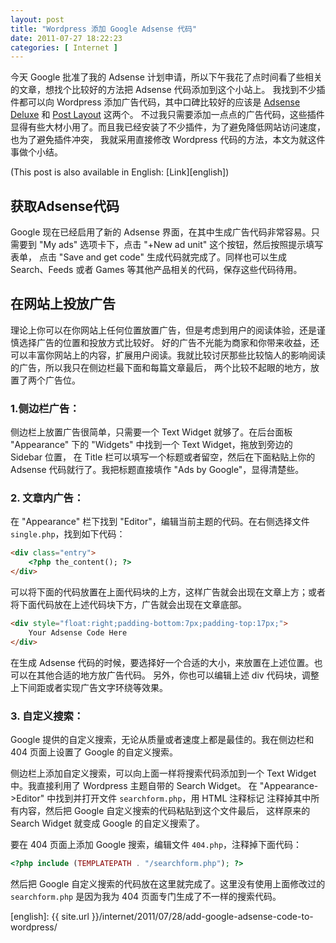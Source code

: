 ```yaml
--- 
layout: post
title: "Wordpress 添加 Google Adsense 代码"
date: 2011-07-27 18:22:23
categories: [ Internet ]
---
```


今天 Google 批准了我的 Adsense 计划申请，所以下午我花了点时间看了些相关的文章，想找个比较好的方法把 Adsense 代码添加到这个小站上。
我找到不少插件都可以向 Wordpress 添加广告代码，其中口碑比较好的应该是 [Adsense Deluxe][adsense-deluxe] 和 [Post Layout][post-layout] 这两个。
不过我只需要添加一点点的广告代码，这些插件显得有些大材小用了。而且我已经安装了不少插件，为了避免降低网站访问速度，也为了避免插件冲突，
我就采用直接修改 Wordpress 代码的方法，本文为就这件事做个小结。

<!-- more -->

(This post is also available in English: [Link][english])

## 获取Adsense代码

Google 现在已经启用了新的 Adsense 界面，在其中生成广告代码非常容易。只需要到 "My ads" 选项卡下，点击 "+New ad unit" 这个按钮，然后按照提示填写表单，
点击 "Save and get code" 生成代码就完成了。同样也可以生成 Search、Feeds 或者 Games 等其他产品相关的代码，保存这些代码待用。

## 在网站上投放广告

理论上你可以在你网站上任何位置放置广告，但是考虑到用户的阅读体验，还是谨慎选择广告的位置和投放方式比较好。
好的广告不光能为商家和你带来收益，还可以丰富你网站上的内容，扩展用户阅读。我就比较讨厌那些比较恼人的影响阅读的广告，所以我只在侧边栏最下面和每篇文章最后，
两个比较不起眼的地方，放置了两个广告位。

### 1.侧边栏广告：

侧边栏上放置广告很简单，只需要一个 Text Widget 就够了。在后台面板 "Appearance" 下的 "Widgets" 中找到一个 Text Widget，拖放到旁边的 Sidebar 位置，
在 Title 栏可以填写一个标题或者留空，然后在下面粘贴上你的 Adsense 代码就行了。我把标题直接填作 "Ads by Google"，显得清楚些。

### 2. 文章内广告：

在 "Appearance" 栏下找到 "Editor"，编辑当前主题的代码。在右侧选择文件 `single.php`，找到如下代码：

``` html
<div class="entry">
    <?php the_content(); ?>
</div>
```

可以将下面的代码放置在上面代码块的上方，这样广告就会出现在文章上方；或者将下面代码放在上述代码块下方，广告就会出现在文章底部。

``` html
<div style="float:right;padding-bottom:7px;padding-top:17px;">
    Your Adsense Code Here
</div>
```

在生成 Adsense 代码的时候，要选择好一个合适的大小，来放置在上述位置。也可以在其他合适的地方放广告代码。
另外，你也可以编辑上述 div 代码块，调整上下间距或者实现广告文字环绕等效果。

### 3. 自定义搜索：

Google 提供的自定义搜索，无论从质量或者速度上都是最佳的。我在侧边栏和 404 页面上设置了 Google 的自定义搜索。

侧边栏上添加自定义搜索，可以向上面一样将搜索代码添加到一个 Text Widget 中。我直接利用了 Wordpress 主题自带的 Search Widget。
在 "Appearance->Editor" 中找到并打开文件 `searchform.php`，用 HTML 注释标记 <!-- 和 --> 注释掉其中所有内容，然后把 Google 自定义搜索的代码粘贴到这个文件最后，
这样原来的 Search Widget 就变成 Google 的自定义搜索了。

要在 404 页面上添加 Google 搜索，编辑文件 `404.php`，注释掉下面代码：

``` php
<?php include (TEMPLATEPATH . "/searchform.php"); ?>
```

然后把 Google 自定义搜索的代码放在这里就完成了。这里没有使用上面修改过的 `searchform.php` 是因为我为 404 页面专门生成了不一样的搜索代码。

[adsense-deluxe]:       http://www.acmetech.com/blog/2005/07/26/adsense-deluxe-wordpress-plugin/
[post-layout]:          http://www.satollo.net/plugins/post-layout
[english]:              {{ site.url }}/internet/2011/07/28/add-google-adsense-code-to-wordpress/
